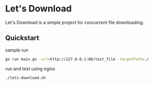 # Let's Download
Let's Download is a simple project for concurrent file downloading.

## Quickstart

sample run
```sh
go run main.go -url=http://127.0.0.1:80/test_file -targetPath=./
```

run and test using nginx
```sh
./lets-download.sh
```
